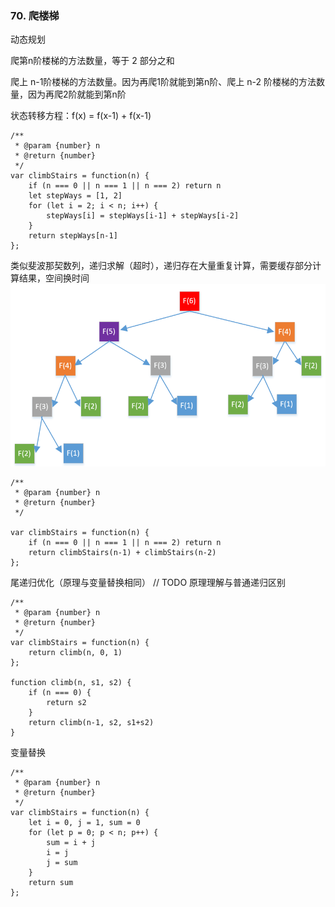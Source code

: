 ### 70. 爬楼梯

动态规划

爬第n阶楼梯的方法数量，等于 2 部分之和

爬上 n-1阶楼梯的方法数量。因为再爬1阶就能到第n阶、爬上 n-2 阶楼梯的方法数量，因为再爬2阶就能到第n阶

状态转移方程：f(x) = f(x-1) + f(x-1)


```
/**
 * @param {number} n
 * @return {number}
 */
var climbStairs = function(n) {
    if (n === 0 || n === 1 || n === 2) return n
    let stepWays = [1, 2]
    for (let i = 2; i < n; i++) {
        stepWays[i] = stepWays[i-1] + stepWays[i-2]
    }
    return stepWays[n-1]
};
```

类似斐波那契数列，递归求解（超时），递归存在大量重复计算，需要缓存部分计算结果，空间换时间
![img](../docs/递归低效.png)
```
/**
 * @param {number} n
 * @return {number}
 */

var climbStairs = function(n) {
    if (n === 0 || n === 1 || n === 2) return n
    return climbStairs(n-1) + climbStairs(n-2)
};
```



尾递归优化（原理与变量替换相同）  // TODO 原理理解与普通递归区别
```
/**
 * @param {number} n
 * @return {number}
 */
var climbStairs = function(n) {
    return climb(n, 0, 1)
};

function climb(n, s1, s2) {
    if (n === 0) {
        return s2
    }
    return climb(n-1, s2, s1+s2)
}
```

变量替换
```
/**
 * @param {number} n
 * @return {number}
 */
var climbStairs = function(n) {
    let i = 0, j = 1, sum = 0
    for (let p = 0; p < n; p++) {
        sum = i + j
        i = j
        j = sum
    }
    return sum
};
```
